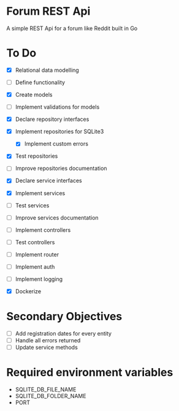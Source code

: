 # Forum REST Api

A simple REST Api for a forum like Reddit built in Go

# To Do

- [x] Relational data modelling
- [ ] Define functionality

- [x] Create models
- [ ] Implement validations for models
- [x] Declare repository interfaces
- [x] Implement repositories for SQLite3
    - [x] Implement custom errors
- [x] Test repositories
- [ ] Improve repositories documentation

- [x] Declare service interfaces
- [x] Implement services
- [ ] Test services
- [ ] Improve services documentation

- [ ] Implement controllers
- [ ] Test controllers

- [ ] Implement router
- [ ] Implement auth
- [ ] Implement logging

- [x] Dockerize

# Secondary Objectives

- [ ] Add registration dates for every entity
- [ ] Handle all errors returned
- [ ] Update service methods

# Required environment variables

* SQLITE_DB_FILE_NAME
* SQLITE_DB_FOLDER_NAME
* PORT
